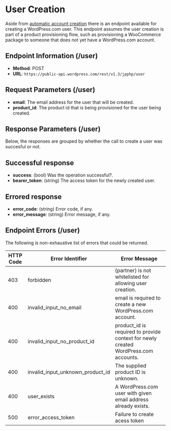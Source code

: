 # User Creation

Aside from [automatic account creation](/jetpack/automatic-account-creation-connection.md) there is an endpoint available for creating a WordPress.com user. This endpoint assumes the user creation is part of a product provisioning flow, such as provisioning a WooCommerce package to someone that does not yet have a WordPress.com account.


## Endpoint Information (/user)

- __Method__: POST
- __URL__: `https://public-api.wordpress.com/rest/v1.3/jpphp/user`

## Request Parameters (/user)

- __email__: The email address for the user that will be created.
- __product_id__: The product id that is being provisioned for the user being created.


## Response Parameters (/user)

Below, the responses are grouped by whether the call to create a user was succesful or not.

## Successful response

- __success__: (bool) Was the operation successful?.
- __bearer_token__: (string) The access token for the newly created user.

## Errored response

- __error_code__: (string) Error code, if any.
- __error_message__: (string) Error message, if any.

## Endpoint Errors (/user)

The following is non-exhaustive list of errors that could be returned.

| HTTP Code | Error Identifier          | Error Message                                                             |
| --------- | ------------------------- | ------------------------------------------------------------------------- |
| 403 | forbidden | {partner} is not whitelisted for allowing user creation. |
| 400 | invalid_input_no_email | email is required to create a new WordPress.com account. |
| 400 | invalid_input_no_product_id | product_id is required to provide context for newly created WordPress.com accounts. |
| 400 | invalid_input_unknown_product_id | The supplied product ID is unknown. |
| 400 | user_exists | A WordPress.com user with given email address already exists. |
| 500 | error_access_token | Failure to create acess token
